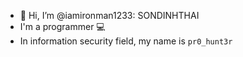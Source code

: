 - 👋 Hi, I’m @iamironman1233: SONDINHTHAI
- I'm a programmer 💻
- In information security field, my name is `pr0_hunt3r`

